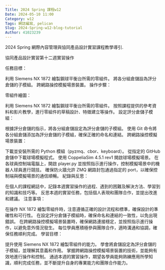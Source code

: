 ```yaml
---
Title: 2024 Spring 課程w12
Date: 2024-05-10 11:00
Category: w12
Tags: 網誌編寫, pelican
Slug: 2024-Spring-w12-blog-tutorial
Author: 41023239
---
```


2024 Spring 網際內容管理與協同產品設計實習課程教學導引.

<!-- PELICAN_END_SUMMARY -->
協同產品設計實習第十二週實習操作

任務目標：

利用 Siemens NX 1872 繪製鋼球平衡台所需的零組件。
將各分組倉儲設為評分倉儲的子模組。
跨網路操控模擬場景裝置。
操作步驟：

零組件繪圖：

利用 Siemens NX 1872 繪製鋼球平衡台所需的零組件。
按照課程提供的參考資料和影片教學，進行零組件的草稿設計、特徵建立等操作。
設定評分倉儲子模組：

根據評分倉儲的指示，將各分組倉儲設定為評分倉儲的子模組。
使用 Git 命令將各分組倉儲添加為評分倉儲的子模組，確保正確的命名和連結。
跨網路操控模擬場景裝置：

下載並安裝所需的 Python 模組（pyzmq、cbor、keyboard）。
從指定的 GitHub 倉儲中下載球場模擬程式。
使用 CoppeliaSim 4.5.1 rev1 開啟球場模擬場景。
在各球員控制端電腦上，開啟 player.py 並按照指示進行操作，控制模擬場景中的機器人球員進行競技。
確保防火牆允許 ZMQ 網路封包通過指定的 port，以確保控制端與模擬場景的通信順暢。
紀錄與反思：

在個人的課程網誌中，記錄本週實習操作的過程、遇到的困難及解決方法、學習到的知識和技巧等。
反思本週的實習任務，包括個人表現和團隊合作，並提出改進和建議。
注意事項：

在操作 NX 1872 繪製零組件時，注意遵循正確的設計流程和標準，確保設計的準確性和可行性。
在設定評分倉儲子模組時，確保命名和連結的一致性，以免出現錯誤。
在跨網路操控模擬場景裝置時，確保網路連接穩定，並按照指示進行操作，以避免意外情況發生。
每位學員應積極參與團隊合作，適時溝通和協調，確保任務順利完成。
學習目標：

提升使用 Siemens NX 1872 繪製零組件的能力。
學會將倉儲設定為評分倉儲的子模組，並理解其意義和作用。
掌握跨網路操控模擬場景裝置的技術，並能夠有效地進行操作和控制。
通過本週的實習操作，期望各學員能夠熟練應用所學知識，順利完成任務，並不斷提升自身的專業能力和團隊合作能力。